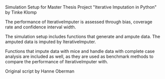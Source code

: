 Simulation Setup for Master Thesis Project "Iterative Imputation in Python" by Tinke Klomp

The performance of IterativeImputer is assessed through bias, coverage rate and confidence interval width.

The simulation setup includes functions that generate and ampute data. The amputed data is imputed by IterativeImputer.

Functions that impute data with mice and handle data with complete case analysis are included as well, as they are used as benchmark methods to compare 
the performance of IterativeImputer with.

Original script by Hanne Oberman
